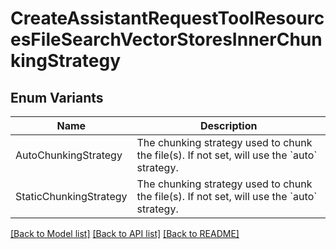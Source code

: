 # CreateAssistantRequestToolResourcesFileSearchVectorStoresInnerChunkingStrategy

## Enum Variants

| Name | Description |
|---- | -----|
| AutoChunkingStrategy | The chunking strategy used to chunk the file(s). If not set, will use the &#x60;auto&#x60; strategy. |
| StaticChunkingStrategy | The chunking strategy used to chunk the file(s). If not set, will use the &#x60;auto&#x60; strategy. |

[[Back to Model list]](../README.md#documentation-for-models) [[Back to API list]](../README.md#documentation-for-api-endpoints) [[Back to README]](../README.md)


